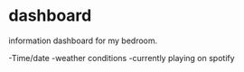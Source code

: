 # dashboard
information dashboard for my bedroom.

-Time/date
-weather conditions
-currently playing on spotify
